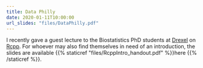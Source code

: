 ```yaml
---
title: Data Philly 
date: 2020-01-11T10:00:00
url_slides: "files/DataPhilly.pdf"
---
```


I recently gave a guest lecture to the Biostatistics PhD students at [Drexel](https://drexel.edu/dornsife/) on [Rcpp](http://www.rcpp.org/).
For whoever may also find themselves in need of an introduction, the slides are available {{% staticref "files/RcppIntro_handout.pdf" %}}here {{% /staticref %}}.
